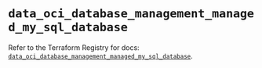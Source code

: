 # `data_oci_database_management_managed_my_sql_database`

Refer to the Terraform Registry for docs: [`data_oci_database_management_managed_my_sql_database`](https://registry.terraform.io/providers/oracle/oci/7.19.0/docs/data-sources/database_management_managed_my_sql_database).
